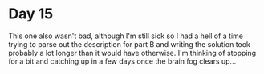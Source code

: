 # Day 15

This one also wasn't bad, although I'm still sick so I had a hell of a time trying to parse out the description for part
B and writing the solution took probably a lot longer than it would have otherwise. I'm thinking of stopping for a bit
and catching up in a few days once the brain fog clears up...
